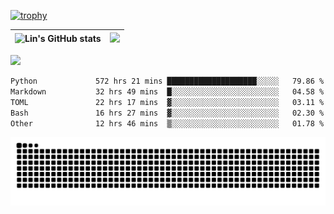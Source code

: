 [![trophy](https://github-profile-trophy.vercel.app/?username=ocss884&column=7)](https://github.com/ocss884)

| ![Lin's GitHub stats](https://github-readme-stats.vercel.app/api?username=ocss884&show_icons=true&hide_border=True&count_private=true) | ![](https://github-readme-streak-stats.herokuapp.com?user=ocss884&hide_border=true&date_format=M%20j%5B%2C%20Y%5D&ring=7EDDCF&fire=7EDDCF") |
| ------------------------------------------------------------ | ------------------------------------------------------------ |

![](https://komarev.com/ghpvc/?username=ocss884&color=brightgreen)

<!--START_SECTION:waka-->

```txt
Python             572 hrs 21 mins ████████████████████░░░░░   79.86 %
Markdown           32 hrs 49 mins  █░░░░░░░░░░░░░░░░░░░░░░░░   04.58 %
TOML               22 hrs 17 mins  ▓░░░░░░░░░░░░░░░░░░░░░░░░   03.11 %
Bash               16 hrs 27 mins  ▓░░░░░░░░░░░░░░░░░░░░░░░░   02.30 %
Other              12 hrs 46 mins  ▒░░░░░░░░░░░░░░░░░░░░░░░░   01.78 %
```

<!--END_SECTION:waka-->

<p align="center">
   <img src="https://github.com/ocss884/ocss884/blob/output/github-snake.svg" alt="snake">
</p>
